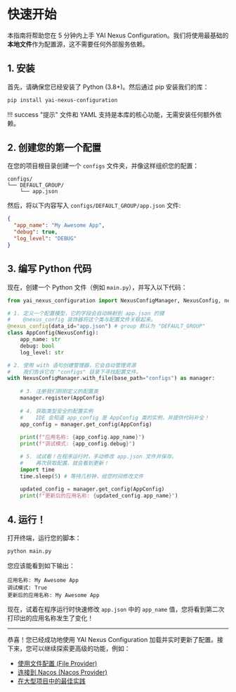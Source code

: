# 快速开始

本指南将帮助您在 5 分钟内上手 YAI Nexus Configuration。我们将使用最基础的**本地文件**作为配置源，这不需要任何外部服务依赖。

## 1. 安装

首先，请确保您已经安装了 Python (3.8+)。然后通过 pip 安装我们的库：

```bash
pip install yai-nexus-configuration
```
!!! success "提示"
    文件和 YAML 支持是本库的核心功能，无需安装任何额外依赖。

## 2. 创建您的第一个配置

在您的项目根目录创建一个 `configs` 文件夹，并像这样组织您的配置：

```
configs/
└── DEFAULT_GROUP/
    └── app.json
```

然后，将以下内容写入 `configs/DEFAULT_GROUP/app.json` 文件:

```json
{
  "app_name": "My Awesome App",
  "debug": true,
  "log_level": "DEBUG"
}
```

## 3. 编写 Python 代码

现在，创建一个 Python 文件（例如 `main.py`），并写入以下代码：

```python
from yai_nexus_configuration import NexusConfigManager, NexusConfig, nexus_config

# 1. 定义一个配置模型，它的字段会自动映射到 app.json 的键
#    @nexus_config 装饰器将这个类与配置文件关联起来。
@nexus_config(data_id="app.json") # group 默认为 "DEFAULT_GROUP"
class AppConfig(NexusConfig):
    app_name: str
    debug: bool
    log_level: str

# 2. 使用 with 语句创建管理器，它会自动管理资源
#    我们告诉它在 "configs" 目录下寻找配置文件。
with NexusConfigManager.with_file(base_path="configs") as manager:
    
    # 3. 注册我们刚刚定义的配置类
    manager.register(AppConfig)
    
    # 4. 获取类型安全的配置实例
    #    IDE 会知道 app_config 是 AppConfig 类的实例，并提供代码补全！
    app_config = manager.get_config(AppConfig)
    
    print(f"应用名称: {app_config.app_name}")
    print(f"调试模式: {app_config.debug}")

    # 5. 试试看！在程序运行时，手动修改 app.json 文件并保存。
    #    再次获取配置，就会看到更新！
    import time
    time.sleep(5) # 等待几秒钟，给您时间修改文件
    
    updated_config = manager.get_config(AppConfig)
    print(f"更新后的应用名称: {updated_config.app_name}")
```

## 4. 运行！

打开终端，运行您的脚本：

```bash
python main.py
```

您应该能看到如下输出：

```
应用名称: My Awesome App
调试模式: True
更新后的应用名称: My Awesome App
```

现在，试着在程序运行时快速修改 `app.json` 中的 `app_name` 值，您将看到第二次打印出的应用名称发生了变化！

---

恭喜！您已经成功地使用 YAI Nexus Configuration 加载并实时更新了配置。接下来，您可以继续探索更高级的功能，例如：

-   [使用文件配置 (File Provider)](file_provider.md)
-   [连接到 Nacos (Nacos Provider)](nacos_provider.md)
-   [在大型项目中的最佳实践](best_practices.md) 